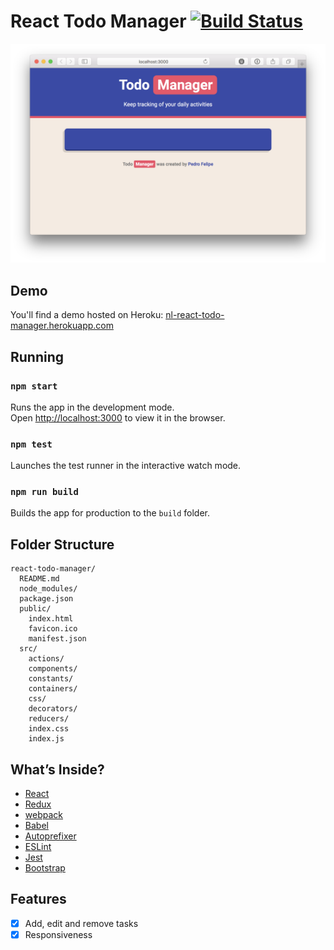 # React Todo Manager [![Build Status](https://travis-ci.org/PedroFelipe/frontend-tech-test.svg?branch=master)](https://travis-ci.org/PedroFelipe/frontend-tech-test)

![React Todo Manager](screenshot.png)

## Demo
You'll find a demo hosted on Heroku: [nl-react-todo-manager.herokuapp.com](https://nl-react-todo-manager.herokuapp.com)

## Running
### `npm start`

Runs the app in the development mode.<br>
Open [http://localhost:3000](http://localhost:3000) to view it in the browser.

### `npm test`

Launches the test runner in the interactive watch mode.

### `npm run build`

Builds the app for production to the `build` folder.

## Folder Structure

```
react-todo-manager/
  README.md
  node_modules/
  package.json
  public/
    index.html
    favicon.ico
    manifest.json
  src/
    actions/
    components/
    constants/
    containers/
    css/
    decorators/
    reducers/
    index.css
    index.js
```

## What’s Inside?

* [React](https://facebook.github.io/react)
* [Redux](http://redux.js.org)
* [webpack](https://webpack.js.org)
* [Babel](http://babeljs.io)
* [Autoprefixer](https://github.com/postcss/autoprefixer)
* [ESLint](http://eslint.org)
* [Jest](http://facebook.github.io/jest)
* [Bootstrap](http://getbootstrap.com)

## Features
- [x] Add, edit and remove tasks
- [x] Responsiveness
